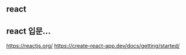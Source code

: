 react
----------------------

## react 입문...  


https://reactjs.org/
https://create-react-app.dev/docs/getting/started/

